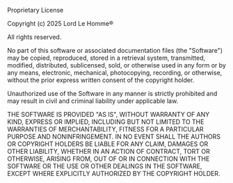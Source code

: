 Proprietary License

Copyright (c) 2025 Lord Le Homme®

All rights reserved.

No part of this software or associated documentation files (the "Software") may be copied, reproduced, stored in a retrieval system, transmitted, modified, distributed, sublicensed, sold, or otherwise used in any form or by any means, electronic, mechanical, photocopying, recording, or otherwise, without the prior express written consent of the copyright holder.

Unauthorized use of the Software in any manner is strictly prohibited and may result in civil and criminal liability under applicable law.

THE SOFTWARE IS PROVIDED "AS IS", WITHOUT WARRANTY OF ANY KIND, EXPRESS OR IMPLIED, INCLUDING BUT NOT LIMITED TO THE WARRANTIES OF MERCHANTABILITY, FITNESS FOR A PARTICULAR PURPOSE AND NONINFRINGEMENT. IN NO EVENT SHALL THE AUTHORS OR COPYRIGHT HOLDERS BE LIABLE FOR ANY CLAIM, DAMAGES OR OTHER LIABILITY, WHETHER IN AN ACTION OF CONTRACT, TORT OR OTHERWISE, ARISING FROM, OUT OF OR IN CONNECTION WITH THE SOFTWARE OR THE USE OR OTHER DEALINGS IN THE SOFTWARE, EXCEPT WHERE EXPLICITLY AUTHORIZED BY THE COPYRIGHT HOLDER.